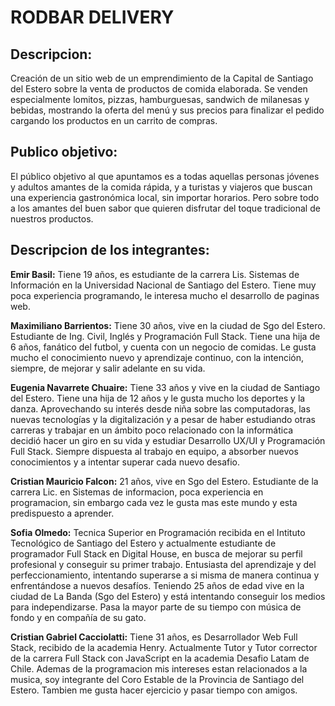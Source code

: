 # RODBAR DELIVERY

## Descripcion:

<p>Creación de un sitio web de un emprendimiento de la Capital de Santiago del Estero sobre la venta de productos de comida elaborada. Se venden especialmente lomitos, pizzas, hamburguesas, sandwich de milanesas y bebidas, mostrando la oferta del menú y sus precios para finalizar el pedido cargando los productos en un carrito de compras.</p>

## Publico objetivo:

<p>El público objetivo al que apuntamos es a todas aquellas personas jóvenes y adultos amantes de la comida rápida, y a turistas y viajeros que buscan una experiencia gastronómica local, sin importar horarios. 
Pero sobre todo a los amantes del buen sabor que quieren disfrutar del toque tradicional de nuestros productos.</p>

## Descripcion de los integrantes:

<p><b>Emir Basil:</b> Tiene 19 años, es estudiante de la carrera Lis. Sistemas de Información en la Universidad Nacional de Santiago del Estero. Tiene muy poca experiencia programando, le interesa mucho el desarrollo de paginas web.</p>

<p><b>Maximiliano Barrientos:</b> Tiene 30 años, vive en la ciudad de Sgo del Estero. Estudiante de Ing. Civil, Inglés y Programación Full Stack. Tiene una hija de 6 años, fanático del futbol, y cuenta con un negocio de comidas.  Le gusta mucho el conocimiento nuevo y aprendizaje continuo, con la intención, siempre, de mejorar y salir adelante en su vida.</p>

<p><b>Eugenia Navarrete Chuaire:</b> Tiene 33 años y vive en la ciudad de Santiago del Estero. Tiene una hija de 12 años y le gusta mucho los deportes y la danza. Aprovechando su interés desde niña sobre las computadoras, las nuevas tecnologías y la digitalización y a pesar de haber estudiando otras carreras y trabajar en un ámbito poco relacionado con la informática decidió hacer un giro en su vida y estudiar Desarrollo UX/UI y Programación Full Stack. Siempre dispuesta al trabajo en equipo, a absorber nuevos conocimientos y a intentar superar cada nuevo desafio.</p>

<p><b>Cristian Mauricio Falcon:</b> 21 años, vive en Sgo del Estero. Estudiante de la carrera Lic. en Sistemas de informacion, poca experiencia en programacion, sin embargo cada vez le gusta mas este mundo y esta predispuesto a aprender.</p>

<p><b>Sofia Olmedo:</b> Tecnica Superior en Programación recibida en el Intituto Tecnológico de Santiago del Estero y actualmente estudiante de programador Full Stack en Digital House, en busca de mejorar su perfil profesional y conseguir su primer trabajo. Entusiasta del aprendizaje y del perfeccionamiento, intentando superarse a si misma de manera continua y enfrentándose a nuevos desafíos. Teniendo 25 años de edad vive en la ciudad de La Banda (Sgo del Estero) y está intentando conseguir los medios para independizarse. Pasa la mayor parte de su tiempo con música de fondo y en compañía de su gato.</p>

<p><b>Cristian Gabriel Cacciolatti:</b> Tiene 31 años, es Desarrollador Web Full Stack, recibido de la academia Henry. Actualmente Tutor y Tutor corrector de la carrera Full Stack con JavaScript en la academia Desafio Latam de Chile. Ademas de la programacion mis intereses estan relacionados a la musica, soy integrante del Coro Estable de la Provincia de Santiago del Estero. Tambien me gusta hacer ejercicio y pasar tiempo con amigos.</p>
